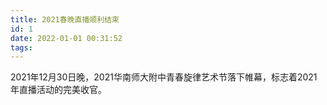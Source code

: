 ```yaml
---
title: 2021春晚直播顺利结束
id: 1
date: 2022-01-01 00:31:52
tags:
---
```


2021年12月30日晚，2021华南师大附中青春旋律艺术节落下帷幕，标志着2021年直播活动的完美收官。
